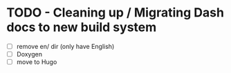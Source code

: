 # TODO - Cleaning up / Migrating Dash docs to new build system

- [ ] remove en/ dir (only have English)
- [ ] Doxygen
- [ ] move to Hugo
